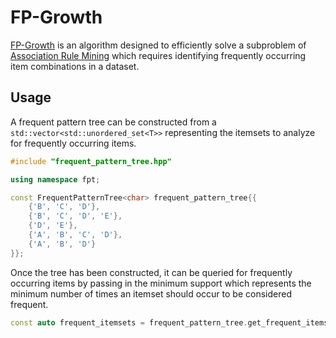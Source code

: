 # FP-Growth

[FP-Growth](https://github.com/matthew-rister/fp_growth/blob/master/fp_growth.pdf) is an algorithm designed to efficiently solve a subproblem of [Association Rule Mining](https://github.com/matthew-rister/fp_growth/blob/master/association_rule_mining.pdf) which requires identifying frequently occurring item combinations in a dataset.

## Usage

A frequent pattern tree can be constructed from a `std::vector<std::unordered_set<T>>` representing the itemsets to analyze for frequently occurring items.

```C++
#include "frequent_pattern_tree.hpp"

using namespace fpt;

const FrequentPatternTree<char> frequent_pattern_tree{{
    {'B', 'C', 'D'},
    {'B', 'C', 'D', 'E'},
    {'D', 'E'},
    {'A', 'B', 'C', 'D'},
    {'A', 'B', 'D'}
}};
````

Once the tree has been constructed, it can be queried for frequently occurring items by passing in the minimum support which represents the minimum number of times an itemset should occur to be considered frequent.

```C++
const auto frequent_itemsets = frequent_pattern_tree.get_frequent_itemsets(4);
```